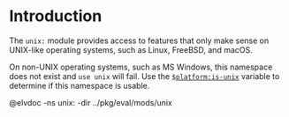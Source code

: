 <!-- toc -->

# Introduction

The `unix:` module provides access to features that only make sense on UNIX-like
operating systems, such as Linux, FreeBSD, and macOS.

On non-UNIX operating systems, such as MS Windows, this namespace does not exist
and `use unix` will fail. Use the
[`$platform:is-unix`](platform.html#platformis-unix) variable to determine if
this namespace is usable.

@elvdoc -ns unix: -dir ../pkg/eval/mods/unix

